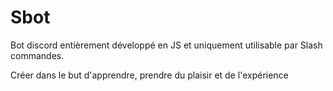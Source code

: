 # Sbot

Bot discord entièrement développé en JS et uniquement utilisable par Slash commandes.

Créer dans le but d'apprendre, prendre du plaisir et de l'expérience
